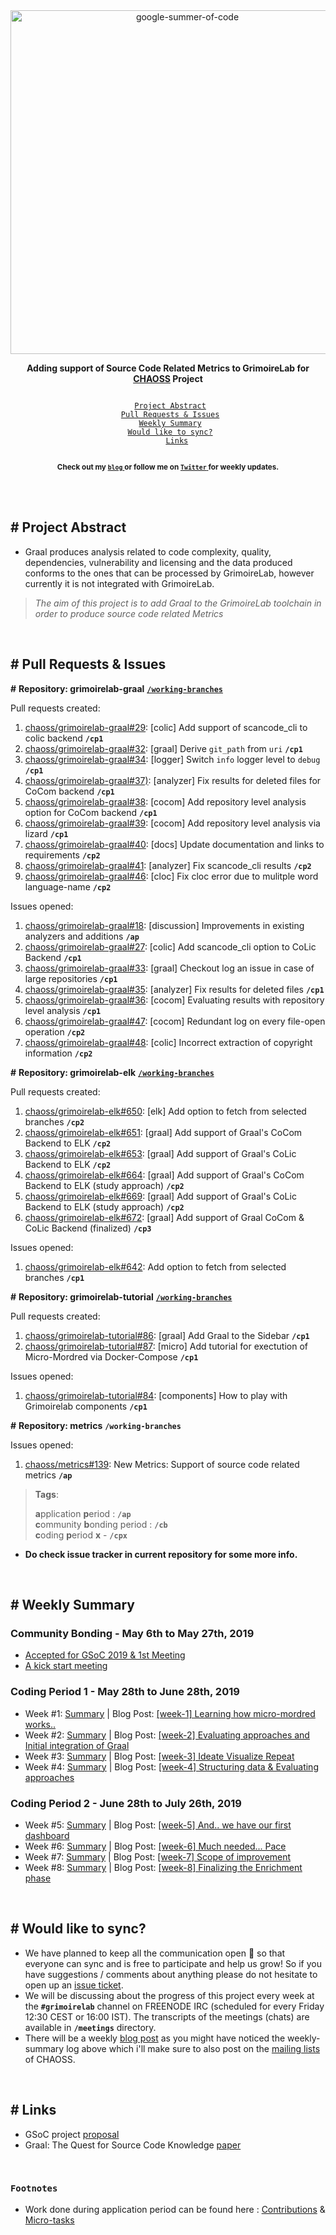 <div align="center">
    <a href="https://summerofcode.withgoogle.com/projects/#4822168754454528"><img src="https://i.imgur.com/JzXCPeO.png" width="550" alt="google-summer-of-code"></a>
    <br>
    <b> 
    <p>
    Adding support of Source Code Related Metrics to GrimoireLab for <a href="https://github.com/chaoss">CHAOSS</a> Project
    </p>
    </b>
</div>

<p align="center">
    <code> 
	<a href="#-project-abstract">Project Abstract</a>&nbsp;&nbsp;&nbsp;
    <a href="#-pull-requests--issues">Pull Requests & Issues</a>&nbsp;&nbsp;&nbsp;
    <a href="#-weekly-summary">Weekly Summary</a>&nbsp;&nbsp;&nbsp;
	<a href="#-would-like-to-sync">Would like to sync?</a>&nbsp;&nbsp;&nbsp;
    <a href="#-links">Links</a>
    </code>
</p>

<p align="center">
	<b> <sub>Check out my <a href="https://inishchith.github.io/blog"> <code>blog</code> </a> or follow me on <a href="https://twitter.com/inishchith"> <code>Twitter</code> </a> for weekly updates.</sub></b>
</p>
<br>

<br>

## # Project Abstract

+ Graal produces analysis related to code complexity, quality, dependencies, vulnerability and licensing and the data produced conforms to the ones that can be processed by GrimoireLab, however currently it is not integrated with GrimoireLab.

> <i> The aim of this project is to add Graal to the GrimoireLab toolchain in order to produce source code related Metrics </i>

<br>

## # Pull Requests & Issues

**#** **Repository: grimoirelab-graal** [**`/working-branches`**](https://github.com/inishchith/grimoirelab-graal/branches)

Pull requests created:
1. [chaoss/grimoirelab-graal#29](https://github.com/chaoss/grimoirelab-graal/pull/29): [colic] Add support of scancode_cli to colic backend **`/cp1`**
2. [chaoss/grimoirelab-graal#32](https://github.com/chaoss/grimoirelab-graal/pull/32): [graal] Derive `git_path` from `uri` **`/cp1`**
3. [chaoss/grimoirelab-graal#34](https://github.com/chaoss/grimoirelab-graal/pull/34): [logger] Switch `info` logger level to `debug` **`/cp1`**
4. [chaoss/grimoirelab-graal#37)](https://github.com/chaoss/grimoirelab-graal/pull/37): [analyzer] Fix results for deleted files for CoCom backend **`/cp1`**
5. [chaoss/grimoirelab-graal#38](https://github.com/chaoss/grimoirelab-graal/pull/38): [cocom] Add repository level analysis option for CoCom backend **`/cp1`**
6. [chaoss/grimoirelab-graal#39](https://github.com/chaoss/grimoirelab-graal/pull/39): [cocom] Add repository level analysis via lizard **`/cp1`**
7. [chaoss/grimoirelab-graal#40](https://github.com/chaoss/grimoirelab-graal/pull/40): [docs] Update documentation and links to requirements **`/cp2`**
8. [chaoss/grimoirelab-graal#41](https://github.com/chaoss/grimoirelab-graal/pull/41): [analyzer] Fix scancode_cli results **`/cp2`**
9. [chaoss/grimoirelab-graal#46](https://github.com/chaoss/grimoirelab-graal/pull/46): [cloc] Fix cloc error due to mulitple word language-name **`/cp2`**


Issues opened:
1. [chaoss/grimoirelab-graal#18](https://github.com/chaoss/grimoirelab-graal/issues/18): [discussion] Improvements in existing analyzers and additions **`/ap`**
2. [chaoss/grimoirelab-graal#27](https://github.com/chaoss/grimoirelab-graal/issues/27): [colic] Add scancode_cli option to CoLic Backend **`/cp1`**
3. [chaoss/grimoirelab-graal#33](https://github.com/chaoss/grimoirelab-graal/issues/33): [graal] Checkout log an issue in case of large repositories **`/cp1`**
4. [chaoss/grimoirelab-graal#35](https://github.com/chaoss/grimoirelab-graal/issues/35): [analyzer] Fix results for deleted files **`/cp1`**
5. [chaoss/grimoirelab-graal#36](https://github.com/chaoss/grimoirelab-graal/issues/36): [cocom] Evaluating results with repository level analysis **`/cp1`**
6. [chaoss/grimoirelab-graal#47](https://github.com/chaoss/grimoirelab-graal/issues/47): [cocom] Redundant log on every file-open operation **`/cp2`**
7. [chaoss/grimoirelab-graal#48](https://github.com/chaoss/grimoirelab-graal/issues/48): [colic] Incorrect extraction of copyright information **`/cp2`**


**#** **Repository: grimoirelab-elk** [**`/working-branches`**](https://github.com/inishchith/grimoirelab-elk/branches)

Pull requests created:
1. [chaoss/grimoirelab-elk#650](https://github.com/chaoss/grimoirelab-elk/pull/650): [elk] Add option to fetch from selected branches **`/cp2`**
2. [chaoss/grimoirelab-elk#651](https://github.com/chaoss/grimoirelab-elk/pull/651): [graal] Add support of Graal's CoCom Backend to ELK **`/cp2`**
3. [chaoss/grimoirelab-elk#653](https://github.com/chaoss/grimoirelab-elk/pull/653): [graal] Add support of Graal's CoLic Backend to ELK **`/cp2`**
4. [chaoss/grimoirelab-elk#664](https://github.com/chaoss/grimoirelab-elk/pull/664): [graal] Add support of Graal's CoCom Backend to ELK (study approach) **`/cp2`**
5. [chaoss/grimoirelab-elk#669](https://github.com/chaoss/grimoirelab-elk/pull/669): [graal] Add support of Graal's CoLic Backend to ELK (study approach) **`/cp2`**
6. [chaoss/grimoirelab-elk#672](https://github.com/chaoss/grimoirelab-elk/pull/672): [graal] Add support of Graal CoCom & CoLic Backend (finalized) **`/cp3`**


Issues opened:
1. [chaoss/grimoirelab-elk#642](https://github.com/chaoss/grimoirelab-elk/issues/642): Add option to fetch from selected branches **`/cp1`**


**#** **Repository: grimoirelab-tutorial** [**`/working-branches`**](https://github.com/inishchith/grimoirelab-tutorial/branches)

Pull requests created:
1. [chaoss/grimoirelab-tutorial#86](https://github.com/chaoss/grimoirelab-tutorial/pull/86): [graal] Add Graal to the Sidebar **`/cp1`**
2. [chaoss/grimoirelab-tutorial#87](https://github.com/chaoss/grimoirelab-tutorial/pull/87): [micro] Add tutorial for exectution of Micro-Mordred via Docker-Compose **`/cp1`**

Issues opened:
1. [chaoss/grimoirelab-tutorial#84](https://github.com/chaoss/grimoirelab-tutorial/issues/84): [components] How to play with Grimoirelab components **`/cp1`**


**#** **Repository: metrics** **`/working-branches`**

Issues opened:
1. [chaoss/metrics#139](https://github.com/chaoss/metrics/issues/139): New Metrics: Support of source code related metrics **`/ap`**

> **Tags**:
>
> **a**pplication **p**eriod : **`/ap`** <br>
> **c**ommunity **b**onding period : **`/cb`** <br>
> **c**oding **p**eriod **x** - **`/cpx`** <br>


- **Do check issue tracker in current repository for some more info.**

<br>

## # Weekly Summary

### Community Bonding - May 6th to May 27th, 2019

+ [Accepted for GSoC 2019 & 1st Meeting](https://inishchith.github.io/blog/2019/05/introduction.html)
+ [A kick start meeting](https://inishchith.github.io/blog/2019/05/community-bonding-2.html)

### Coding Period 1 - May 28th to June 28th, 2019

+ Week #1: [Summary](./work/week1) | Blog Post: [[week-1] Learning how micro-mordred works..](https://inishchith.github.io/blog/2019/06/coding-period-1-1.html)
+ Week #2: [Summary](./work/week2) | Blog Post: [[week-2] Evaluating approaches and Initial integration of Graal](https://inishchith.github.io/blog/2019/06/coding-period-1-2.html)
+ Week #3: [Summary](./work/week3) | Blog Post: [[week-3] Ideate Visualize Repeat](https://inishchith.github.io/blog/2019/06/coding-period-1-3.html)
+ Week #4: [Summary](./work/week4) | Blog Post: [[week-4] Structuring data & Evaluating approaches](https://inishchith.github.io/blog/2019/06/coding-period-1-4.html)

### Coding Period 2 - June 28th to July 26th, 2019

+ Week #5: [Summary](./work/week5) | Blog Post: [[week-5] And.. we have our first dashboard](https://inishchith.github.io/blog/2019/06/coding-period-1-5.html)
+ Week #6: [Summary](./work/week6) | Blog Post: [[week-6] Much needed... Pace](https://inishchith.github.io/blog/2019/07/coding-period-2-6.html)
+ Week #7: [Summary](./work/week7) | Blog Post: [[week-7] Scope of improvement](https://inishchith.github.io/blog/2019/07/coding-period-2-7.html)
+ Week #8: [Summary](./work/week8) | Blog Post: [[week-8] Finalizing the Enrichment phase](https://inishchith.github.io/blog/2019/07/coding-period-2-8.html)


<br>

## # Would like to sync?

+ We have planned to keep all the communication open 🎉 so that everyone can sync and is free to participate and help us grow! So if you have suggestions / comments about anything please do not hesitate to open up an [issue ticket](https://github.com/inishchith/gsoc-graal/issues).
+ We will be discussing about the progress of this project every week at the **`#grimoirelab`** channel on FREENODE IRC (scheduled for every Friday 12:30 CEST or 16:00 IST). The transcripts of the meetings (chats) are available in **`/meetings`** directory.
+ There will be a weekly [blog post](https://inishchith.github.io/blog) as you might have noticed the weekly-summary log above which i'll make sure to also post on the [mailing lists](https://lists.linuxfoundation.org/mailman/listinfo/oss-health-metrics) of CHAOSS.

<br>

## # Links

+ GSoC project [proposal](./notes/gsoc-proposal-inishchith.pdf)
+ Graal: The Quest for Source Code Knowledge [paper](https://www.researchgate.net/publication/326942711_Graal_The_Quest_for_Source_Code_Knowledge)


<br>

### `Footnotes`

+ Work done during application period can be found here : [Contributions](./notes/application-period-contributions.md) & [Micro-tasks](https://github.com/inishchith/chaoss-microtasks)

